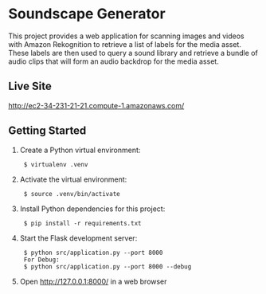 Soundscape Generator
====================

This project provides a web application for scanning images and videos with Amazon Rekognition to retrieve a list of labels for the media asset. These labels are then used to query a sound library and retrieve a bundle of audio clips that will form an audio backdrop for the media asset.

Live Site
---------

http://ec2-34-231-21-21.compute-1.amazonaws.com/

Getting Started
---------------

1. Create a Python virtual environment:

        $ virtualenv .venv

2. Activate the virtual environment:

        $ source .venv/bin/activate

3. Install Python dependencies for this project:

        $ pip install -r requirements.txt

4. Start the Flask development server:

        $ python src/application.py --port 8000
        For Debug:
        $ python src/application.py --port 8000 --debug

5. Open http://127.0.0.1:8000/ in a web browser
